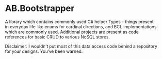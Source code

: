 # AB.Bootstrapper
A library which contains commonly used C# helper Types - things present in everyday life like enums for cardinal directions, and BCL implementations which are commonly used.  Additional projects are present as code references for basic CRUD to various NoSQL stores.  

Disclaimer: I wouldn't put most of this data access code behind a repository for your designs.  You've been warned.
